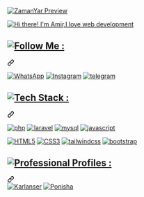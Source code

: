[![ZamanYar Preview](https://amir8218.ir/GitHub/README/Cover.png)](https://github.com/Amir-Hosein-Amiri)

<article class="markdown-body entry-content container-lg f5" itemprop="text">
    <p dir="auto">
    <a target="_blank" rel="noopener noreferrer nofollow" href="https://github.com/Amir-Hosein-Amiri"><img src="https://amir8218.ir/GitHub/SVG/Title-Text.svg" alt="Hi there! I'm Amir,I love web development" data-canonical-src="https://amir8218.ir/GitHub/SVG/Title-Text.svg" style="max-width: 100%;"></a>
    </p>
    <div class="markdown-heading" dir="auto">
        <h2 class="heading-element" dir="auto">
                        <!-- ...... -->
                        <a href="https://github.com/Amir-Hosein-Amiri"><img src="https://amir8218.ir/GitHub/SVG/Follow-Me.svg" alt="Follow Me :"></a>
                        <!-- ...... -->
        </h2>
        <a id="user-content--socials" class="anchor" aria-label="Permalink: 🌐 Socials:" href="https://github.com/Amir-Hosein-Amiri"><svg class="octicon octicon-link" viewBox="0 0 16 16" version="1.1" width="16" height="16" aria-hidden="true"><path d="m7.775 3.275 1.25-1.25a3.5 3.5 0 1 1 4.95 4.95l-2.5 2.5a3.5 3.5 0 0 1-4.95 0 .751.751 0 0 1 .018-1.042.751.751 0 0 1 1.042-.018 1.998 1.998 0 0 0 2.83 0l2.5-2.5a2.002 2.002 0 0 0-2.83-2.83l-1.25 1.25a.751.751 0 0 1-1.042-.018.751.751 0 0 1-.018-1.042Zm-4.69 9.64a1.998 1.998 0 0 0 2.83 0l1.25-1.25a.751.751 0 0 1 1.042.018.751.751 0 0 1 .018 1.042l-1.25 1.25a3.5 3.5 0 1 1-4.95-4.95l2.5-2.5a3.5 3.5 0 0 1 4.95 0 .751.751 0 0 1-.018 1.042.751.751 0 0 1-1.042.018 1.998 1.998 0 0 0-2.83 0l-2.5 2.5a1.998 1.998 0 0 0 0 2.83Z"></path></svg></a>
    </div>
    <p dir="auto">
    <a href="https://wa.me/+989201342023" rel="nofollow"><img src="https://img.shields.io/badge/WhatsApp-url?style=for-the-badge&logo=WhatsApp&logoColor=%2325D366&color=%23082032" alt="WhatsApp" style="max-width: 100%;"></a>
    <a href="https://www.instagram.com/amir._.ea_" rel="nofollow"><img src="https://img.shields.io/badge/instagram-%23082032?style=for-the-badge&logo=instagram&logoColor=%23FD0AB6&color=%23082032" alt="Instagram" style="max-width: 100%;"></a>
    <a href="https://t.me/Ami_ea" rel="nofollow"><img src="https://img.shields.io/badge/telegram-url?style=for-the-badge&logo=telegram&logoColor=%232CA5E0&color=%23082032" alt="telegram" style="max-width: 100%;"></a>
    </p>
    <div class="markdown-heading" dir="auto">
        <h1 class="heading-element" dir="auto">
                        <!-- ...... -->
                       <a href="https://github.com/Amir-Hosein-Amiri"><img src="https://amir8218.ir/GitHub/SVG/Tech-Stack.svg" alt="Tech Stack :"></a>
                        <!-- ...... -->
        </h1>
    <a id="user-content--tech-stack" class="anchor" aria-label="Permalink: 💻 Tech Stack:" href="https://github.com/Amir-Hosein-Amiri"><svg class="octicon octicon-link" viewBox="0 0 16 16" version="1.1" width="16" height="16" aria-hidden="true"><path d="m7.775 3.275 1.25-1.25a3.5 3.5 0 1 1 4.95 4.95l-2.5 2.5a3.5 3.5 0 0 1-4.95 0 .751.751 0 0 1 .018-1.042.751.751 0 0 1 1.042-.018 1.998 1.998 0 0 0 2.83 0l2.5-2.5a2.002 2.002 0 0 0-2.83-2.83l-1.25 1.25a.751.751 0 0 1-1.042-.018.751.751 0 0 1-.018-1.042Zm-4.69 9.64a1.998 1.998 0 0 0 2.83 0l1.25-1.25a.751.751 0 0 1 1.042.018.751.751 0 0 1 .018 1.042l-1.25 1.25a3.5 3.5 0 1 1-4.95-4.95l2.5-2.5a3.5 3.5 0 0 1 4.95 0 .751.751 0 0 1-.018 1.042.751.751 0 0 1-1.042.018 1.998 1.998 0 0 0-2.83 0l-2.5 2.5a1.998 1.998 0 0 0 0 2.83Z"></path></svg></a>
    </div>
    <p dir="auto">
    <a target="_blank" rel="noopener noreferrer nofollow" href="https://www.google.com/search?q=php%20info"><img src="https://img.shields.io/badge/php-url?style=for-the-badge&logo=php&logoColor=%23777BB4&color=%23082032" alt="php" style="max-width: 100%;"></a>
    <a target="_blank" rel="noopener noreferrer nofollow" href="https://www.google.com/search?q=laravel%20info"><img src="https://img.shields.io/badge/laravel-url?style=for-the-badge&logo=laravel&logoColor=%23FF2D20&color=%23082032" alt="laravel" style="max-width: 100%;"></a>
    <a target="_blank" rel="noopener noreferrer nofollow" href="https://www.google.com/search?q=mysql%20info"><img src="https://img.shields.io/badge/mysql-url?style=for-the-badge&logo=mysql&logoColor=%234479A1&color=%23082032" alt="mysql" style="max-width: 100%;"></a>
    <a target="_blank" rel="noopener noreferrer nofollow" href="https://www.google.com/search?q=javascript%20info"><img src="https://img.shields.io/badge/javascript-url?style=for-the-badge&logo=javascript&logoColor=%23F7DF1E&color=%23082032" alt="javascript" style="max-width: 100%;"></a>
    </p>
    <p dir="auto">
    <a target="_blank" rel="noopener noreferrer nofollow" href="https://www.google.com/search?q=html5%20info"><img src="https://img.shields.io/badge/html5-url?style=for-the-badge&logo=html5&logoColor=%23E34F26&color=%23082032" alt="HTML5" style="max-width: 100%;"></a>
    <a target="_blank" rel="noopener noreferrer nofollow" href="https://www.google.com/search?q=css3%20info"><img src="https://img.shields.io/badge/css3-url?style=for-the-badge&logo=css3&logoColor=%231572B6&color=%23082032" alt="CSS3" style="max-width: 100%;"></a>
    <a target="_blank" rel="noopener noreferrer nofollow" href="https://www.google.com/search?q=tailwindcss%20info"><img src="https://img.shields.io/badge/tailwindcss-url?style=for-the-badge&logo=tailwindcss&logoColor=%2338B2AC&color=%23082032" alt="tailwindcss" style="max-width: 100%;"></a>
    <a target="_blank" rel="noopener noreferrer nofollow" href="https://www.google.com/search?q=bootstrap%20info"><img src="https://img.shields.io/badge/bootstrap-url?style=for-the-badge&logo=bootstrap&logoColor=%238511FA&color=%23082032" alt="bootstrap" style="max-width: 100%;"></a>
    </p>
    <div class="markdown-heading" dir="auto">
        <h2 class="heading-element" dir="auto">
                        <!-- ...... -->
                        <a href="https://github.com/Amir-Hosein-Amiri"><img src="https://amir8218.ir/GitHub/SVG/Work.svg" alt="Professional Profiles :"></a>
                        <!-- ...... -->
        </h2>
        <a id="user-content--socials" class="anchor" aria-label="Permalink: 🌐 Professional Profiles:" href="https://github.com/Amir-Hosein-Amiri"><svg class="octicon octicon-link" viewBox="0 0 16 16" version="1.1" width="16" height="16" aria-hidden="true"><path d="m7.775 3.275 1.25-1.25a3.5 3.5 0 1 1 4.95 4.95l-2.5 2.5a3.5 3.5 0 0 1-4.95 0 .751.751 0 0 1 .018-1.042.751.751 0 0 1 1.042-.018 1.998 1.998 0 0 0 2.83 0l2.5-2.5a2.002 2.002 0 0 0-2.83-2.83l-1.25 1.25a.751.751 0 0 1-1.042-.018.751.751 0 0 1-.018-1.042Zm-4.69 9.64a1.998 1.998 0 0 0 2.83 0l1.25-1.25a.751.751 0 0 1 1.042.018.751.751 0 0 1 .018 1.042l-1.25 1.25a3.5 3.5 0 1 1-4.95-4.95l2.5-2.5a3.5 3.5 0 0 1 4.95 0 .751.751 0 0 1-.018 1.042.751.751 0 0 1-1.042.018 1.998 1.998 0 0 0-2.83 0l-2.5 2.5a1.998 1.998 0 0 0 0 2.83Z"></path></svg></a>
    </div>
    <a href="https://www.karlancer.com/profile/631744" rel="nofollow"><img src="https://amir8218.ir/GitHub/Logo/Profiles/KARLANCER.svg" alt="Karlanser" style="max-width: 100%; height: auto;"></a>
    <a href="https://github.com/Amir-Hosein-Amiri" rel="nofollow"><img src="https://amir8218.ir/GitHub/Logo/Profiles/PONISHA.svg" alt="Ponisha" style="max-width: 100%; height: auto;"></a>
    </article>
